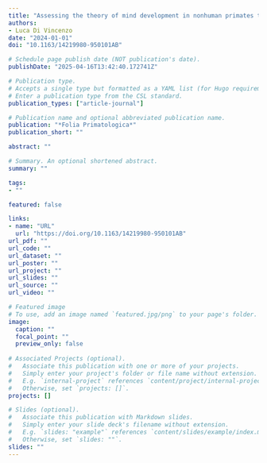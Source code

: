 ```yaml
---
title: "Assessing the theory of mind development in nonhuman primates to improve their well-being"
authors:
- Luca Di Vincenzo
date: "2024-01-01"
doi: "10.1163/14219980-950101AB"

# Schedule page publish date (NOT publication's date).
publishDate: "2025-04-16T13:42:40.172741Z"

# Publication type.
# Accepts a single type but formatted as a YAML list (for Hugo requirements).
# Enter a publication type from the CSL standard.
publication_types: ["article-journal"]

# Publication name and optional abbreviated publication name.
publication: "*Folia Primatologica*"
publication_short: ""

abstract: ""

# Summary. An optional shortened abstract.
summary: ""

tags:
- ""

featured: false

links:
- name: "URL"
  url: "https://doi.org/10.1163/14219980-950101AB"
url_pdf: ""
url_code: ""
url_dataset: ""
url_poster: ""
url_project: ""
url_slides: ""
url_source: ""
url_video: ""

# Featured image
# To use, add an image named `featured.jpg/png` to your page's folder. 
image:
  caption: ""
  focal_point: ""
  preview_only: false
  
# Associated Projects (optional).
#   Associate this publication with one or more of your projects.
#   Simply enter your project's folder or file name without extension.
#   E.g. `internal-project` references `content/project/internal-project/index.md`.
#   Otherwise, set `projects: []`.
projects: []

# Slides (optional).
#   Associate this publication with Markdown slides.
#   Simply enter your slide deck's filename without extension.
#   E.g. `slides: "example"` references `content/slides/example/index.md`.
#   Otherwise, set `slides: ""`.
slides: ""
---
```


